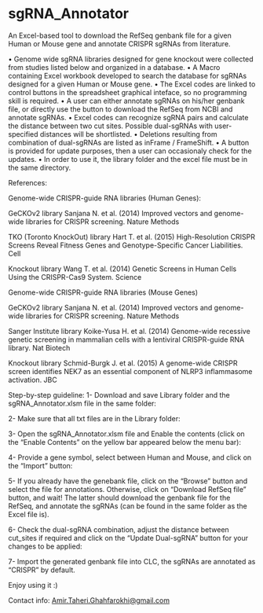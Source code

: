 # sgRNA_Annotator
An Excel-based tool to download the RefSeq genbank file for a given Human or Mouse gene and annotate CRISPR sgRNAs from literature. 

•	Genome wide sgRNA libraries designed for gene knockout were collected from studies listed below and organized in a database. 
•	A Macro containing Excel workbook developed to search the database for sgRNAs designed for a given Human or Mouse gene.
•	The Excel codes are linked to control buttons in the spreadsheet graphical inteface, so no programming skill is required.
•	A user can either annotate sgRNAs on his/her genbank file, or directly use the button to download the RefSeq from NCBI and annotate sgRNAs.
•	Excel codes can recognize sgRNA pairs and calculate the distance between two cut sites. Possible dual-sgRNAs with user-specified distances will be shortlisted.
•	Deletions resulting from combination of dual-sgRNAs are listed as inFrame / FrameShift.
•	A button is provided for update purposes, then a user can occasionaly check for the updates.
•	In order to use it, the library folder and the excel file must be in the same directory.

References:

Genome-wide CRISPR-guide RNA libraries (Human Genes):

GeCKOv2 library
Sanjana N. et al. (2014) Improved vectors and genome-wide libraries for CRISPR screening. Nature Methods

TKO (Toronto KnockOut) library
Hart T. et al. (2015) High-Resolution CRISPR Screens Reveal Fitness Genes and Genotype-Specific Cancer Liabilities. Cell

Knockout library
Wang T. et al. (2014) Genetic Screens in Human Cells Using the CRISPR-Cas9 System. Science

Genome-wide CRISPR-guide RNA libraries (Mouse Genes)

GeCKOv2 library
Sanjana N. et al. (2014) Improved vectors and genome-wide libraries for CRISPR screening. Nature Methods

Sanger Institute library
Koike-Yusa H. et al. (2014) Genome-wide recessive genetic screening in mammalian cells with a lentiviral CRISPR-guide RNA library. Nat Biotech

Knockout library
Schmid-Burgk J. et al. (2015) A genome-wide CRISPR screen identifies NEK7 as an essential component of NLRP3 inflammasome activation. JBC

Step-by-step guideline:
1-	Download and save Library folder and the sgRNA_Annotator.xlsm file in the same folder:
 
2-	Make sure that all txt files are in the Library folder:
 
3-	Open the sgRNA_Annotator.xlsm file and Enable the contents (click on the “Enable Contents” on the yellow bar appeared below the menu bar):
 
4-	Provide a gene symbol, select between Human and Mouse, and click on the “Import” button:
 
5-	If you already have the genebank file, click on the “Browse” button and select the file for annotations. Otherwise, click on “Download RefSeq file” button, and wait! The latter should download the genbank file for the RefSeq, and annotate the sgRNAs (can be found in the same folder as the Excel file is).
 

 
6-	Check the dual-sgRNA combination, adjust the distance between cut_sites if required and click on the “Update Dual-sgRNA” button for your changes to be applied:
 
7-	Import the generated genbank file into CLC, the sgRNAs are annotated as “CRISPR” by default.
 


Enjoy using it :)

Contact info:
Amir.Taheri.Ghahfarokhi@gmail.com

